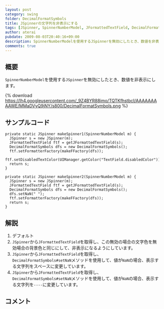 ```yaml
---
layout: post
category: swing
folder: DecimalFormatSymbols
title: JSpinnerの文字列を非表示にする
tags: [JSpinner, SpinnerNumberModel, JFormattedTextField, DecimalFormatSymbols]
author: aterai
pubdate: 2009-08-03T20:40:16+09:00
description: SpinnerNumberModelを使用するJSpinnerを無効にしたとき、数値を非表示にします。
comments: true
---
```

## 概要
`SpinnerNumberModel`を使用する`JSpinner`を無効にしたとき、数値を非表示にします。

{% download https://lh4.googleusercontent.com/_9Z4BYR88imo/TQTKfhstbcI/AAAAAAAAAWE/MMaDVyQ9jNY/s800/DecimalFormatSymbols.png %}

## サンプルコード
<pre class="prettyprint"><code>private static JSpinner makeSpinner1(SpinnerNumberModel m) {
  JSpinner s = new JSpinner(m);
  JFormattedTextField ftf = getJFormattedTextField(s);
  DecimalFormatSymbols dfs = new DecimalFormatSymbols();
  ftf.setFormatterFactory(makeFFactory(dfs));
  ftf.setDisabledTextColor(UIManager.getColor("TextField.disabledColor"));
  return s;
}
</code></pre>

<pre class="prettyprint"><code>private static JSpinner makeSpinner2(SpinnerNumberModel m) {
  JSpinner s = new JSpinner(m);
  JFormattedTextField ftf = getJFormattedTextField(s);
  DecimalFormatSymbols dfs = new DecimalFormatSymbols();
  dfs.setNaN(" ");
  ftf.setFormatterFactory(makeFFactory(dfs));
  return s;
}
</code></pre>

## 解説
1. デフォルト
1. `JSpinner`から`JFormattedTextField`を取得し、この無効の場合の文字色を無効場合の背景色と同じにして、非表示になるようにしています。
1. `JSpinner`から`JFormattedTextField`を取得し、`DecimalFormatSymbols#setNaN`メソッドを使用して、値が`NaN`の場合、表示する文字列をスペースに変更しています。
1. `JSpinner`から`JFormattedTextField`を取得し、`DecimalFormatSymbols#setNaN`メソッドを使用して、値が`NaN`の場合、表示する文字列を`----`に変更しています。

## コメント
